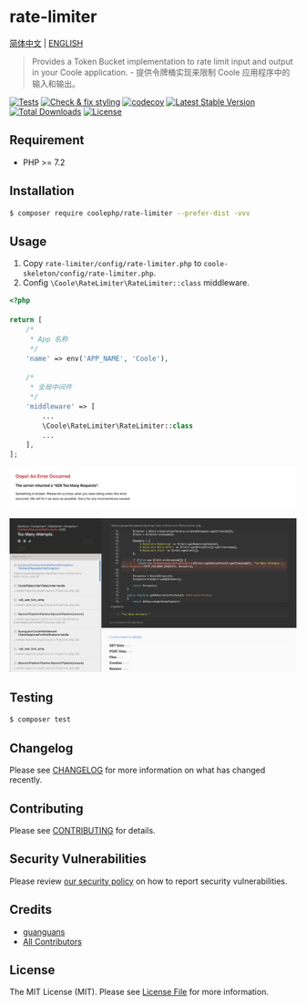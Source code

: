 # rate-limiter

[简体中文](README-CN.md) | [ENGLISH](README.md)

> Provides a Token Bucket implementation to rate limit input and output in your Coole application. - 提供令牌桶实现来限制 Coole 应用程序中的输入和输出。

[![Tests](https://github.com/coolephp/rate-limiter/workflows/Tests/badge.svg)](https://github.com/coolephp/rate-limiter/actions)
[![Check & fix styling](https://github.com/coolephp/rate-limiter/workflows/Check%20&%20fix%20styling/badge.svg)](https://github.com/coolephp/rate-limiter/actions)
[![codecov](https://codecov.io/gh/coolephp/rate-limiter/branch/main/graph/badge.svg?token=URGFAWS6S4)](https://codecov.io/gh/coolephp/rate-limiter)
[![Latest Stable Version](https://poser.pugx.org/coolephp/rate-limiter/v)](//packagist.org/packages/coolephp/rate-limiter)
[![Total Downloads](https://poser.pugx.org/coolephp/rate-limiter/downloads)](//packagist.org/packages/coolephp/rate-limiter)
[![License](https://poser.pugx.org/coolephp/rate-limiter/license)](//packagist.org/packages/coolephp/rate-limiter)

## Requirement

* PHP >= 7.2

## Installation

``` bash
$ composer require coolephp/rate-limiter --prefer-dist -vvv
```

## Usage

1. Copy `rate-limiter/config/rate-limiter.php` to `coole-skeleton/config/rate-limiter.php`.
2. Config `\Coole\RateLimiter\RateLimiter::class` middleware.

``` php
<?php

return [
    /*
     * App 名称
     */
    'name' => env('APP_NAME', 'Coole'),

    /*
     * 全局中间件
     */
    'middleware' => [
        ...
        \Coole\RateLimiter\RateLimiter::class
        ...
    ],
];
```

![product](docs/product.png)

![develop](docs/develop.png)

## Testing

``` bash
$ composer test
```

## Changelog

Please see [CHANGELOG](CHANGELOG.md) for more information on what has changed recently.

## Contributing

Please see [CONTRIBUTING](.github/CONTRIBUTING.md) for details.

## Security Vulnerabilities

Please review [our security policy](../../security/policy) on how to report security vulnerabilities.

## Credits

* [guanguans](https://github.com/guanguans)
* [All Contributors](../../contributors)

## License

The MIT License (MIT). Please see [License File](LICENSE) for more information.
